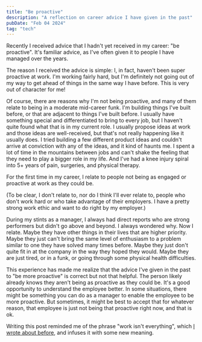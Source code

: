 ```yaml
---
title: "Be proactive"
description: "A reflection on career advice I have given in the past"
pubDate: "Feb 04 2024"
tag: "tech"
---
```


Recently I received advice that I hadn't yet received in my career: "be proactive". It's familiar advice, as I've often given it to people I have managed over the years.

The reason I received the advice is simple: I, in fact, haven't been super proactive at work. I'm working fairly hard, but I'm definitely not going out of my way to get ahead of things in the same way I have before. This is very out of character for me!

Of course, there are reasons why I'm not being proactive, and many of them relate to being in a moderate mid-career funk. I'm building things I've built before, or that are adjacent to things I've built before. I usually have something special and differentiated to bring to every job, but I haven't quite found what that is in my current role. I usually propose ideas at work and those ideas are well-received, but that's not really happening like it usually does. I tried building a few different product ideas and couldn't arrive at conviction with any of the ideas, and it kind of haunts me. I spent a lot of time in the mountains between jobs and can't shake the feeling that they need to play a bigger role in my life. And I've had a knee injury spiral into 5+ years of pain, surgeries, and physical therapy.

For the first time in my career, I relate to people not being as engaged or proactive at work as they could be.

(To be clear, I don't relate to, nor do I think I'll ever relate to, people who don't work hard or who take advantage of their employers. I have a pretty strong work ethic and want to do right by my employer.)

During my stints as a manager, I always had direct reports who are strong performers but didn't go above and beyond. I always wondered why. Now I relate. Maybe they have other things in their lives that are higher priority. Maybe they just can't bring the same level of enthusiasm to a problem similar to one they have solved many times before. Maybe they just don't quite fit in at the company in the way they hoped they would. Maybe they are just tired, or in a funk, or going through some physical health difficulties.

This experience has made me realize that the advice I've given in the past to "be more proactive" is correct but not that helpful. The person likely already knows they aren't being as proactive as they could be. It's a good opportunity to understand the employee better. In some situations, there might be something you can do as a manager to enable the employee to be more proactive. But sometimes, it might be best to accept that for whatever reason, that employee is just not being that proactive right now, and that is ok.

Writing this post reminded me of the phrase "work isn't everything", which [I wrote about before](/blog/words-of-wisdom), and infuses it with some new meaning.
